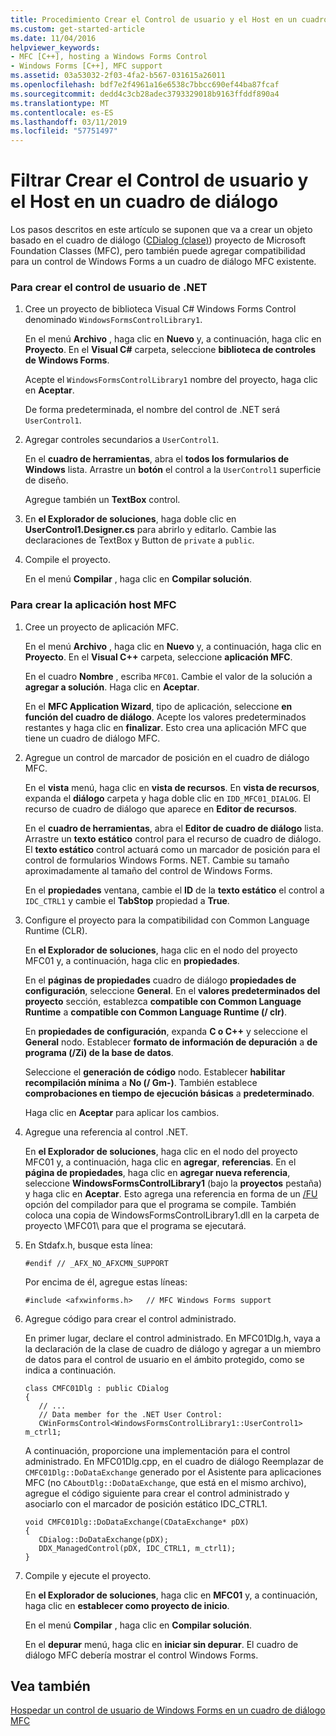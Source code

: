 ```yaml
---
title: Procedimiento Crear el Control de usuario y el Host en un cuadro de diálogo
ms.custom: get-started-article
ms.date: 11/04/2016
helpviewer_keywords:
- MFC [C++], hosting a Windows Forms Control
- Windows Forms [C++], MFC support
ms.assetid: 03a53032-2f03-4fa2-b567-031615a26011
ms.openlocfilehash: bdf7e2f4961a16e6538c7bbcc690ef44ba87fcaf
ms.sourcegitcommit: dedd4c3cb28adec3793329018b9163ffddf890a4
ms.translationtype: MT
ms.contentlocale: es-ES
ms.lasthandoff: 03/11/2019
ms.locfileid: "57751497"
---
```

# <a name="how-to-create-the-user-control-and-host-in-a-dialog-box"></a>Filtrar Crear el Control de usuario y el Host en un cuadro de diálogo

Los pasos descritos en este artículo se suponen que va a crear un objeto basado en el cuadro de diálogo ([CDialog (clase)](../mfc/reference/cdialog-class.md)) proyecto de Microsoft Foundation Classes (MFC), pero también puede agregar compatibilidad para un control de Windows Forms a un cuadro de diálogo MFC existente.

### <a name="to-create-the-net-user-control"></a>Para crear el control de usuario de .NET

1. Cree un proyecto de biblioteca Visual C# Windows Forms Control denominado `WindowsFormsControlLibrary1`.

   En el menú **Archivo** , haga clic en **Nuevo** y, a continuación, haga clic en **Proyecto**. En el **Visual C#** carpeta, seleccione **biblioteca de controles de Windows Forms**.

   Acepte el `WindowsFormsControlLibrary1` nombre del proyecto, haga clic en **Aceptar**.

   De forma predeterminada, el nombre del control de .NET será `UserControl1`.

1. Agregar controles secundarios a `UserControl1`.

   En el **cuadro de herramientas**, abra el **todos los formularios de Windows** lista. Arrastre un **botón** el control a la `UserControl1` superficie de diseño.

   Agregue también un **TextBox** control.

1. En **el Explorador de soluciones**, haga doble clic en **UserControl1.Designer.cs** para abrirlo y editarlo. Cambie las declaraciones de TextBox y Button de `private` a `public`.

1. Compile el proyecto.

   En el menú **Compilar** , haga clic en **Compilar solución**.

### <a name="to-create-the-mfc-host-application"></a>Para crear la aplicación host MFC

1. Cree un proyecto de aplicación MFC.

   En el menú **Archivo** , haga clic en **Nuevo** y, a continuación, haga clic en **Proyecto**. En el **Visual C++** carpeta, seleccione **aplicación MFC**.

   En el cuadro **Nombre** , escriba `MFC01`. Cambie el valor de la solución a **agregar a solución**. Haga clic en **Aceptar**.

   En el **MFC Application Wizard**, tipo de aplicación, seleccione **en función del cuadro de diálogo**. Acepte los valores predeterminados restantes y haga clic en **finalizar**. Esto crea una aplicación MFC que tiene un cuadro de diálogo MFC.

1. Agregue un control de marcador de posición en el cuadro de diálogo MFC.

   En el **vista** menú, haga clic en **vista de recursos**. En **vista de recursos**, expanda el **diálogo** carpeta y haga doble clic en `IDD_MFC01_DIALOG`. El recurso de cuadro de diálogo que aparece en **Editor de recursos**.

   En el **cuadro de herramientas**, abra el **Editor de cuadro de diálogo** lista. Arrastre un **texto estático** control para el recurso de cuadro de diálogo. El **texto estático** control actuará como un marcador de posición para el control de formularios Windows Forms. NET. Cambie su tamaño aproximadamente al tamaño del control de Windows Forms.

   En el **propiedades** ventana, cambie el **ID** de la **texto estático** el control a `IDC_CTRL1` y cambie el **TabStop** propiedad a **True**.

1. Configure el proyecto para la compatibilidad con Common Language Runtime (CLR).

   En **el Explorador de soluciones**, haga clic en el nodo del proyecto MFC01 y, a continuación, haga clic en **propiedades**.

   En el **páginas de propiedades** cuadro de diálogo **propiedades de configuración**, seleccione **General**. En el **valores predeterminados del proyecto** sección, establezca **compatible con Common Language Runtime** a **compatible con Common Language Runtime (/ clr)**.

   En **propiedades de configuración**, expanda **C o C++** y seleccione el **General** nodo. Establecer **formato de información de depuración** a **de programa (/Zi) de la base de datos**.

   Seleccione el **generación de código** nodo. Establecer **habilitar recompilación mínima** a **No (/ Gm-)**. También establece **comprobaciones en tiempo de ejecución básicas** a **predeterminado**.

   Haga clic en **Aceptar** para aplicar los cambios.

1. Agregue una referencia al control .NET.

   En **el Explorador de soluciones**, haga clic en el nodo del proyecto MFC01 y, a continuación, haga clic en **agregar**, **referencias**. En el **página de propiedades**, haga clic en **agregar nueva referencia**, seleccione **WindowsFormsControlLibrary1** (bajo la **proyectos** pestaña) y haga clic en **Aceptar**. Esto agrega una referencia en forma de un [/FU](../build/reference/fu-name-forced-hash-using-file.md) opción del compilador para que el programa se compile. También coloca una copia de WindowsFormsControlLibrary1.dll en la carpeta de proyecto \MFC01\ para que el programa se ejecutará.

1. En Stdafx.h, busque esta línea:

    ```
    #endif // _AFX_NO_AFXCMN_SUPPORT
    ```

   Por encima de él, agregue estas líneas:

    ```
    #include <afxwinforms.h>   // MFC Windows Forms support
    ```

1. Agregue código para crear el control administrado.

   En primer lugar, declare el control administrado. En MFC01Dlg.h, vaya a la declaración de la clase de cuadro de diálogo y agregar a un miembro de datos para el control de usuario en el ámbito protegido, como se indica a continuación.

    ```
    class CMFC01Dlg : public CDialog
    {
       // ...
       // Data member for the .NET User Control:
       CWinFormsControl<WindowsFormsControlLibrary1::UserControl1> m_ctrl1;
    ```

   A continuación, proporcione una implementación para el control administrado. En MFC01Dlg.cpp, en el cuadro de diálogo Reemplazar de `CMFC01Dlg::DoDataExchange` generado por el Asistente para aplicaciones MFC (no `CAboutDlg::DoDataExchange`, que está en el mismo archivo), agregue el código siguiente para crear el control administrado y asociarlo con el marcador de posición estático IDC_CTRL1.

    ```
    void CMFC01Dlg::DoDataExchange(CDataExchange* pDX)
    {
       CDialog::DoDataExchange(pDX);
       DDX_ManagedControl(pDX, IDC_CTRL1, m_ctrl1);
    }
    ```

1. Compile y ejecute el proyecto.

   En **el Explorador de soluciones**, haga clic en **MFC01** y, a continuación, haga clic en **establecer como proyecto de inicio**.

   En el menú **Compilar** , haga clic en **Compilar solución**.

   En el **depurar** menú, haga clic en **iniciar sin depurar**. El cuadro de diálogo MFC debería mostrar el control Windows Forms.

## <a name="see-also"></a>Vea también

[Hospedar un control de usuario de Windows Forms en un cuadro de diálogo MFC](../dotnet/hosting-a-windows-form-user-control-in-an-mfc-dialog-box.md)
